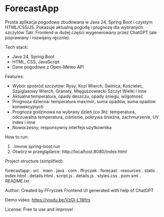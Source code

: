 ForecastApp
===========

Prosta aplikacja pogodowa zbudowana w Java 24, Spring Boot i czystym HTML/CSS/JS.
Pokazuje aktualną pogodę i prognozę dla wybranych szczytów Tatr.
Frontend w dużej części wygenerowany przez ChatGPT (ale poprawiany i rozwijany ręcznie).

Tech stack:
- Java 24, Spring Boot
- HTML, CSS, JavaScript
- Dane pogodowe z Open-Meteo API

Features:
- Wybór spośród szczytów: Rysy, Kozi Wierch, Świnica, Kościelec, Szpiglasowy Wierch, Granaty, Mięguszowiecki Szczyt Wielki i inne
- Aktualna temperatura, opady deszczu, opady śniegu, wilgotność
- Prognoza dzienna: temperatura max/min, suma opadów, suma opadów konwekcyjnych
- Prognoza godzinowa na wybrany dzień (co 3h): temperatura, odczuwalna temperatura, ciśnienie, pokrywa śnieżna, zachmurzenie, UV index i inne
- Nowoczesny, responsywny interfejs użytkownika

How to run:
1) ./mvnw spring-boot:run
2) Otwórz w przeglądarce: http://localhost:8080/index.html

Project structure (simplified):

forecastapp
  . src
    . main
      . java
        . com
          . ffryczek
            . forecast
      . resources
        . static
          . index.html
          . details.html
          . script.js
          . details.js
          . styles.css
  . pom.xml
  . README.txt

Author:
Created by FFryczek
Frontend UI generated with help of ChatGPT

Demo video:
https://youtu.be/VzGl-L1Wtrs

License:
Free to use and improve!
